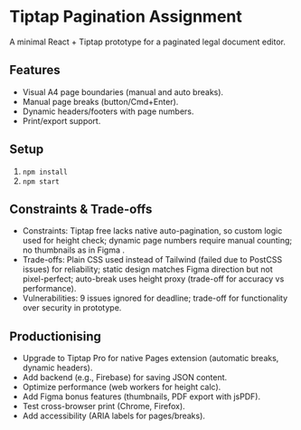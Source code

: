 # Tiptap Pagination Assignment

A minimal React + Tiptap prototype for a paginated legal document editor.

## Features
- Visual A4 page boundaries (manual and auto breaks).
- Manual page breaks (button/Cmd+Enter).
- Dynamic headers/footers with page numbers.
- Print/export support.

## Setup
1. `npm install`
2. `npm start`

## Constraints & Trade-offs
- Constraints: Tiptap free lacks native auto-pagination, so custom logic used for height check; dynamic page numbers require manual counting; no thumbnails as in Figma .
- Trade-offs: Plain CSS used instead of Tailwind (failed due to PostCSS issues) for reliability; static design matches Figma direction but not pixel-perfect; auto-break uses height proxy (trade-off for accuracy vs performance).
- Vulnerabilities: 9 issues ignored for deadline; trade-off for functionality over security in prototype.

## Productionising
- Upgrade to Tiptap Pro for native Pages extension (automatic breaks, dynamic headers).
- Add backend (e.g., Firebase) for saving JSON content.
- Optimize performance (web workers for height calc).
- Add Figma bonus features (thumbnails, PDF export with jsPDF).
- Test cross-browser print (Chrome, Firefox).
- Add accessibility (ARIA labels for pages/breaks).
